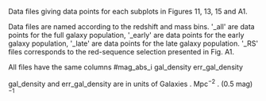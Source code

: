 Data files giving data points for each subplots in Figures 11, 13, 15 and A1.

Data files are named according to the redshift and mass bins. '_all' are data points for the full galaxy population, '_early' are data points for the early galaxy population, '_late' are data points for the late galaxy population. '_RS' files corresponds to the red-sequence selection presented in Fig. A1. 

All files have the same columns 
#mag_abs_i gal_density err_gal_density

gal_density and err_gal_density are in units of  Galaxies . Mpc$^{-2}$ . (0.5 mag)$^{-1}$
